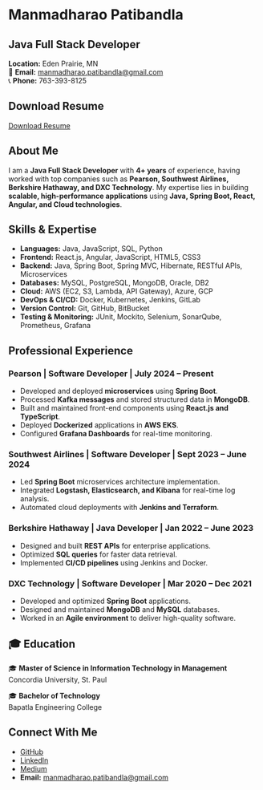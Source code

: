 # Manmadharao Patibandla

## Java Full Stack Developer  
**Location:** Eden Prairie, MN  
📧 **Email:** manmadharao.patibandla@gmail.com  
📞 **Phone:** 763-393-8125  

## Download Resume  
 [Download Resume](https://github.com/Manmadha1/ManmadharaoPatibandla.github.io-portfolio/blob/main/Manmadharao.Paribandla%20Resume.docx)

##  About Me  
I am a **Java Full Stack Developer** with **4+ years** of experience, having worked with top companies such as **Pearson, Southwest Airlines, Berkshire Hathaway, and DXC Technology**. My expertise lies in building **scalable, high-performance applications** using **Java, Spring Boot, React, Angular, and Cloud technologies**.


##  Skills & Expertise  
- **Languages:** Java, JavaScript, SQL, Python  
- **Frontend:** React.js, Angular, JavaScript, HTML5, CSS3  
- **Backend:** Java, Spring Boot, Spring MVC, Hibernate, RESTful APIs, Microservices  
- **Databases:** MySQL, PostgreSQL, MongoDB, Oracle, DB2  
- **Cloud:** AWS (EC2, S3, Lambda, API Gateway), Azure, GCP  
- **DevOps & CI/CD:** Docker, Kubernetes, Jenkins, GitLab  
- **Version Control:** Git, GitHub, BitBucket  
- **Testing & Monitoring:** JUnit, Mockito, Selenium, SonarQube, Prometheus, Grafana  

##  Professional Experience  

### **Pearson | Software Developer | July 2024 – Present**  
- Developed and deployed **microservices** using **Spring Boot**.
- Processed **Kafka messages** and stored structured data in **MongoDB**.
- Built and maintained front-end components using **React.js and TypeScript**.
- Deployed **Dockerized** applications in **AWS EKS**.
- Configured **Grafana Dashboards** for real-time monitoring.

### **Southwest Airlines | Software Developer | Sept 2023 – June 2024**  
- Led **Spring Boot** microservices architecture implementation.
- Integrated **Logstash, Elasticsearch, and Kibana** for real-time log analysis.
- Automated cloud deployments with **Jenkins and Terraform**.

### **Berkshire Hathaway | Java Developer | Jan 2022 – June 2023**  
- Designed and built **REST APIs** for enterprise applications.
- Optimized **SQL queries** for faster data retrieval.
- Implemented **CI/CD pipelines** using Jenkins and Docker.

### **DXC Technology | Software Developer | Mar 2020 – Dec 2021**  
- Developed and optimized **Spring Boot** applications.
- Designed and maintained **MongoDB** and **MySQL** databases.
- Worked in an **Agile environment** to deliver high-quality software.

## 🎓 Education  
🎓 **Master of Science in Information Technology in Management**  
Concordia University, St. Paul  

🎓 **Bachelor of Technology**  
Bapatla Engineering College  
  

## Connect With Me  
-  [GitHub](https://github.com/Manmadha1)  
-  [LinkedIn](https://www.linkedin.com/in/manmadharao-patibandla/)  
-  [Medium](https://medium.com/@manmadharao.patibandla)  
- **Email:** manmadharao.patibandla@gmail.com  
